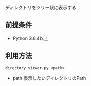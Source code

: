 ディレクトリをツリー状に表示する

## 前提条件
- Python 3.6.4以上

## 利用方法

```
directory_viewer.py <path>
```
- path
表示したいディレクトリのPath
